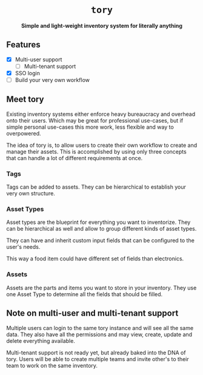 <div align="center">
  <h1><code>tory</code></h1>
  <p>
    <strong>Simple and light-weight inventory system for literally anything</strong>
  </p>
</div>

## Features

- [x] Multi-user support
  - [ ] Multi-tenant support
- [x] SSO login
- [ ] Build your very own workflow

## Meet tory

Existing inventory systems either enforce heavy bureaucracy and overhead onto their users. Which may be great for professional use-cases, but if simple personal use-cases this more work, less flexible and way to overpowered.

The idea of tory is, to allow users to create their own workflow to create and manage their assets. This is accomplished by using only three concepts that can handle a lot of different requirements at once.

### Tags

Tags can be added to assets. They can be hierarchical to establish your very own structure.

### Asset Types

Asset types are the blueprint for everything you want to inventorize. They can be hierarchical as well and allow to group different kinds of asset types.

They can have and inherit custom input fields that can be configured to the user's needs.

This way a food item could have different set of fields than electronics.

### Assets

Assets are the parts and items you want to store in your inventory. They use one Asset Type to determine all the fields that should be filled.

## Note on multi-user and multi-tenant support

Multiple users can login to the same tory instance and will see all the same data. They also have all the permissions and may view, create, update and delete everything available. 

Multi-tenant support is not ready yet, but already baked into the DNA of tory. Users will be able to create multiple teams and invite other's to their team to work on the same inventory.

